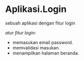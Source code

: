 # Aplikasi.Login
sebuah aplikasi dengan fitur login

*atur fitur login:*
- memasukan email password.
- memvalidasi masukan.
- menampilkan halaman beranda.

